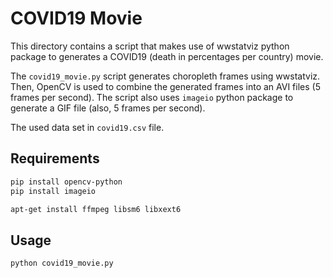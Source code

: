 # COVID19 Movie

This directory contains a script that makes use of wwstatviz python package 
to generates a COVID19 (death in percentages per country) movie.

The `covid19_movie.py` script generates choropleth frames using wwstatviz.
Then, OpenCV is used to combine the generated frames into an AVI files
(5 frames per second).
The script also uses `imageio` python package to generate a GIF file (also, 5
frames per second).

The used data set in `covid19.csv` file.

## Requirements

```bash
pip install opencv-python
pip install imageio

apt-get install ffmpeg libsm6 libxext6
```

## Usage

```
python covid19_movie.py
```
